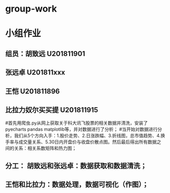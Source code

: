# group-work
# 小组作业
## 组员：胡致远 U201811901
##       张远卓 U201811xxx
##       王恺   U201811896
##       比拉力奴尔买买提 U201811915
#首先用爬虫.py从网上获取关于科大讯飞股票的相关数据并清洗，安装了pyecharts pandas matplotlib等，并对数据进行了分析；
#当开始对数据进行分析，我们从5个方向入手：1.股价走势、2.日涨跌幅、3.折线图，总市值趋势、4.换手率与成交量关系、5.30日内开盘价与收盘价散点图。然后最后得出所有数据之间的关系：相关系数矩阵和热力图；
## 分工：    胡致远和张远卓：数据获取和数据清洗；
##           王恺和比拉力：数据处理，数据可视化（作图）；
